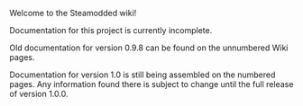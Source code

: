 Welcome to the Steamodded wiki!

Documentation for this project is currently incomplete.

Old documentation for version 0.9.8 can be found on the unnumbered Wiki pages.

Documentation for version 1.0 is still being assembled on the numbered pages. Any information found there is subject to change until the full release of version 1.0.0.